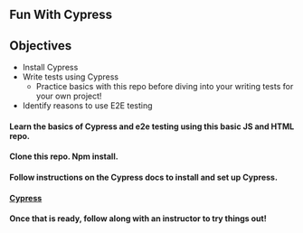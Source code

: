 ## Fun With Cypress
## Objectives
- Install Cypress
- Write tests using Cypress
  - Practice basics with this repo before diving into your writing tests for your own project!
- Identify reasons to use E2E testing

#### Learn the basics of Cypress and e2e testing using this basic JS and HTML repo.

#### Clone this repo. Npm install. 

#### Follow instructions on the Cypress docs to install and set up Cypress.
#### [Cypress](https://docs.cypress.io/guides/getting-started/installing-cypress.html#Adding-npm-scripts)

#### Once that is ready, follow along with an instructor to try things out!
